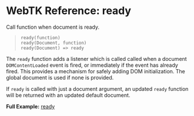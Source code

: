 WebTK Reference: ready
======================
Call function when document is ready.

> `ready(function)`  
> `ready(Document, function)`  
> `ready(Document) => ready`  

The `ready` function adds a listener which is called called when a document
`DOMContentLoaded` event is fired, or immediately if the event has already
fired.  This provides a mechanism for safely adding DOM initialization.  The
global document is used if none is provided.

If `ready` is called with just a document argument, an updated `ready` function
will be returned with an updated default document.

**Full Example:** [ready](../src/test/ready.html)
